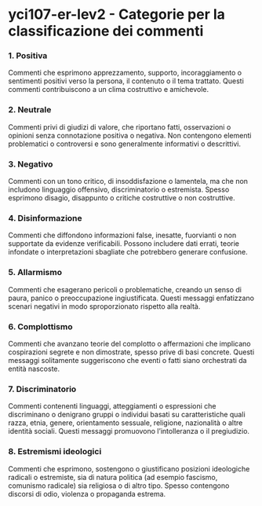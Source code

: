 # yci107-er-lev2 - Categorie per la classificazione dei commenti

### 1. Positiva  
Commenti che esprimono apprezzamento, supporto, incoraggiamento o sentimenti positivi verso la persona, il contenuto o il tema trattato. Questi commenti contribuiscono a un clima costruttivo e amichevole.

### 2. Neutrale  
Commenti privi di giudizi di valore, che riportano fatti, osservazioni o opinioni senza connotazione positiva o negativa. Non contengono elementi problematici o controversi e sono generalmente informativi o descrittivi.

### 3. Negativo  
Commenti con un tono critico, di insoddisfazione o lamentela, ma che non includono linguaggio offensivo, discriminatorio o estremista. Spesso esprimono disagio, disappunto o critiche costruttive o non costruttive.

### 4. Disinformazione  
Commenti che diffondono informazioni false, inesatte, fuorvianti o non supportate da evidenze verificabili. Possono includere dati errati, teorie infondate o interpretazioni sbagliate che potrebbero generare confusione.

### 5. Allarmismo  
Commenti che esagerano pericoli o problematiche, creando un senso di paura, panico o preoccupazione ingiustificata. Questi messaggi enfatizzano scenari negativi in modo sproporzionato rispetto alla realtà.

### 6. Complottismo  
Commenti che avanzano teorie del complotto o affermazioni che implicano cospirazioni segrete e non dimostrate, spesso prive di basi concrete. Questi messaggi solitamente suggeriscono che eventi o fatti siano orchestrati da entità nascoste.

### 7. Discriminatorio  
Commenti contenenti linguaggi, atteggiamenti o espressioni che discriminano o denigrano gruppi o individui basati su caratteristiche quali razza, etnia, genere, orientamento sessuale, religione, nazionalità o altre identità sociali. Questi messaggi promuovono l’intolleranza o il pregiudizio.

### 8. Estremismi ideologici  
Commenti che esprimono, sostengono o giustificano posizioni ideologiche radicali o estremiste, sia di natura politica (ad esempio fascismo, comunismo radicale) sia religiosa o di altro tipo. Spesso contengono discorsi di odio, violenza o propaganda estrema.
